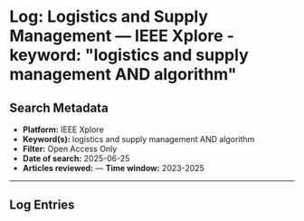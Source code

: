 # Log: Logistics and Supply Management — IEEE Xplore - keyword: "logistics and supply management AND algorithm"

## Search Metadata

- **Platform:** IEEE Xplore
- **Keyword(s):** logistics and supply management AND algorithm
- **Filter:** Open Access Only
- **Date of search:** 2025-06-25
- **Articles reviewed:** 
— **Time window:** 2023-2025

---

## Log Entries
